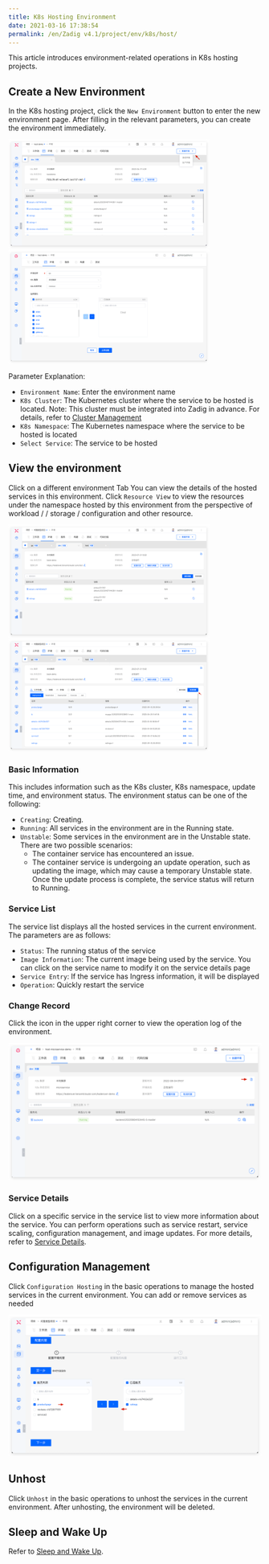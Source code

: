 ```yaml
---
title: K8s Hosting Environment
date: 2021-03-16 17:38:54
permalink: /en/Zadig v4.1/project/env/k8s/host/
---
```


This article introduces environment-related operations in K8s hosting projects.

## Create a New Environment

In the K8s hosting project, click the `New Environment` button to enter the new environment page. After filling in the relevant parameters, you can create the environment immediately.

<img src="../../../../_images/create_host_env.png" width="400">
<img src="../../../../_images/create_host_env_1.png" width="400">

Parameter Explanation:

- `Environment Name`: Enter the environment name
- `K8s Cluster`: The Kubernetes cluster where the service to be hosted is located. Note: This cluster must be integrated into Zadig in advance. For details, refer to [Cluster Management](/en/Zadig%20v4.1/pages/cluster_manage)
- `K8s Namespace`: The Kubernetes namespace where the service to be hosted is located
- `Select Service`: The service to be hosted

## View the environment

Click on a different environment Tab You can view the details of the hosted services in this environment. Click `Resource View` to view the resources under the namespace hosted by this environment from the perspective of workload / / storage / configuration and other resource.

<img src="../../../../_images/list_host_env.png" width="400">
<img src="../../../../_images/list_host_env_1.png" width="400">

### Basic Information
This includes information such as the K8s cluster, K8s namespace, update time, and environment status. The environment status can be one of the following:
- `Creating`: Creating.
- `Running`: All services in the environment are in the Running state.
- `Unstable`: Some services in the environment are in the Unstable state. There are two possible scenarios:
	- The container service has encountered an issue.
	- The container service is undergoing an update operation, such as updating the image, which may cause a temporary Unstable state. Once the update process is complete, the service status will return to Running.

### Service List

The service list displays all the hosted services in the current environment. The parameters are as follows:

- `Status`: The running status of the service
- `Image Information`: The current image being used by the service. You can click on the service name to modify it on the service details page
- `Service Entry`: If the service has Ingress information, it will be displayed
- `Operation`: Quickly restart the service

### Change Record
Click the icon in the upper right corner to view the operation log of the environment.

![Change Record](../../../../_images/env_oplog_host.png)

### Service Details

Click on a specific service in the service list to view more information about the service. You can perform operations such as service restart, service scaling, configuration management, and image updates. For more details, refer to [Service Details](/en/Zadig%20v4.1/project/env/service/).

## Configuration Management

Click `Configuration Hosting` in the basic operations to manage the hosted services in the current environment. You can add or remove services as needed

![Configuration Management](../../../../_images/config_host_env.png)

## Unhost

Click `Unhost` in the basic operations to unhost the services in the current environment. After unhosting, the environment will be deleted.

## Sleep and Wake Up

Refer to [Sleep and Wake Up](/en/Zadig%20v4.1/project/env/k8s/#sleep-and-wake-up).